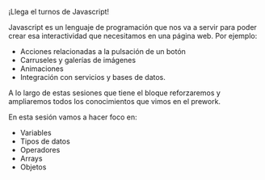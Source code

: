 ¡Llega el turnos de Javascript!

Javascript es un lenguaje de programación que nos va a servir para poder crear esa interactividad que necesitamos en una página web. Por ejemplo:

- Acciones relacionadas a la pulsación de un botón
- Carruseles y galerías de imágenes
- Animaciones
- Integración con servicios y bases de datos.

 A lo largo de estas sesiones que tiene el bloque reforzaremos y ampliaremos todos los conocimientos que vimos en el prework.

En esta sesión vamos a hacer foco en:

- Variables
- Tipos de datos
- Operadores
- Arrays
- Objetos